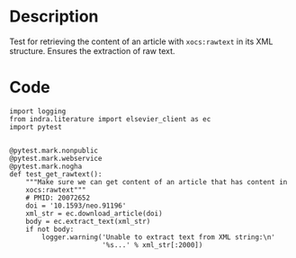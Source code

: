 # Description
Test for retrieving the content of an article with `xocs:rawtext` in its XML structure. Ensures the extraction of raw text.

# Code
```
import logging
from indra.literature import elsevier_client as ec
import pytest


@pytest.mark.nonpublic
@pytest.mark.webservice
@pytest.mark.nogha
def test_get_rawtext():
    """Make sure we can get content of an article that has content in
    xocs:rawtext"""
    # PMID: 20072652
    doi = '10.1593/neo.91196'
    xml_str = ec.download_article(doi)
    body = ec.extract_text(xml_str)
    if not body:
        logger.warning('Unable to extract text from XML string:\n'
                       '%s...' % xml_str[:2000])

```
